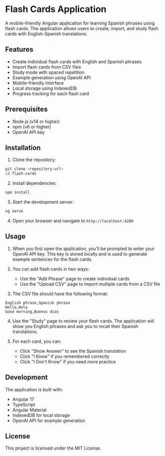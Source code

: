 # Flash Cards Application

A mobile-friendly Angular application for learning Spanish phrases using flash cards. The application allows users to create, import, and study flash cards with English-Spanish translations.

## Features

- Create individual flash cards with English and Spanish phrases
- Import flash cards from CSV files
- Study mode with spaced repetition
- Example generation using OpenAI API
- Mobile-friendly interface
- Local storage using IndexedDB
- Progress tracking for each flash card

## Prerequisites

- Node.js (v14 or higher)
- npm (v6 or higher)
- OpenAI API key

## Installation

1. Clone the repository:

```bash
git clone <repository-url>
cd flash-cards
```

2. Install dependencies:

```bash
npm install
```

3. Start the development server:

```bash
ng serve
```

4. Open your browser and navigate to `http://localhost:4200`

## Usage

1. When you first open the application, you'll be prompted to enter your OpenAI API key. This key is stored locally and is used to generate example sentences for the flash cards.

2. You can add flash cards in two ways:

   - Use the "Add Phrase" page to create individual cards
   - Use the "Upload CSV" page to import multiple cards from a CSV file

3. The CSV file should have the following format:

```
English phrase,Spanish phrase
Hello,Hola
Good morning,Buenos días
```

4. Use the "Study" page to review your flash cards. The application will show you English phrases and ask you to recall their Spanish translations.

5. For each card, you can:
   - Click "Show Answer" to see the Spanish translation
   - Click "I Know" if you remembered correctly
   - Click "I Don't Know" if you need more practice

## Development

The application is built with:

- Angular 17
- TypeScript
- Angular Material
- IndexedDB for local storage
- OpenAI API for example generation

## License

This project is licensed under the MIT License.
